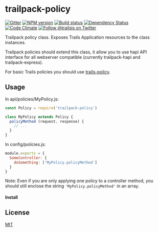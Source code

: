 # trailpack-policy

[![Gitter][gitter-image]][gitter-url]
[![NPM version][npm-image]][npm-url]
[![Build status][ci-image]][ci-url]
[![Dependency Status][daviddm-image]][daviddm-url]
[![Code Climate][codeclimate-image]][codeclimate-url]
[![Follow @trailsjs on Twitter][twitter-image]][twitter-url]

Trailpack policy class. Exposes Trails Application resources to the class instances. 

Trailpack policies should extend this class, it allow you to use hapi API interface for all webserver compatible 
(currently trailpack-hapi and trailpack-express).  

For basic Trails policies you should use [trails-policy](https://github.com/trailsjs/trails-policy).


## Usage

In api/policies/MyPolicy.js:
```js
const Policy = require('trailpack-policy')

class MyPolicy extends Policy {
  policyMethod (request, response) {
    // ...
  }
}
```

In config/policies.js:
```js
module.exports = {
  SomeController: {
    doSomething: ['MyPolicy.policyMethod']
  }
}
```

Note: Even if you are only applying one policy to a controller method, you should
still enclose the string `'MyPolicy.policyMethod'` in an array.

#### Install

## License
[MIT](https://github.com/trailsjs/trails/blob/master/LICENSE)

[npm-image]: https://img.shields.io/npm/v/trailpack-policy.svg?style=flat-square
[npm-url]: https://npmjs.org/package/trailpack-policy
[ci-image]: https://img.shields.io/travis/trailsjs/trailpack-policy/master.svg?style=flat-square
[ci-url]: https://travis-ci.org/trailsjs/trailpack-policy
[daviddm-image]: http://img.shields.io/david/trailsjs/trailpack-policy.svg?style=flat-square
[daviddm-url]: https://david-dm.org/trailsjs/trailpack-policy
[codeclimate-image]: https://img.shields.io/codeclimate/github/trailsjs/trailpack-policy.svg?style=flat-square
[codeclimate-url]: https://codeclimate.com/github/trailsjs/trailpack-policy
[gitter-image]: http://img.shields.io/badge/+%20GITTER-JOIN%20CHAT%20%E2%86%92-1DCE73.svg?style=flat-square
[gitter-url]: https://gitter.im/trailsjs/trailpack-policy
[twitter-image]: https://img.shields.io/twitter/follow/trailsjs.svg?style=social
[twitter-url]: https://twitter.com/trailsjs

